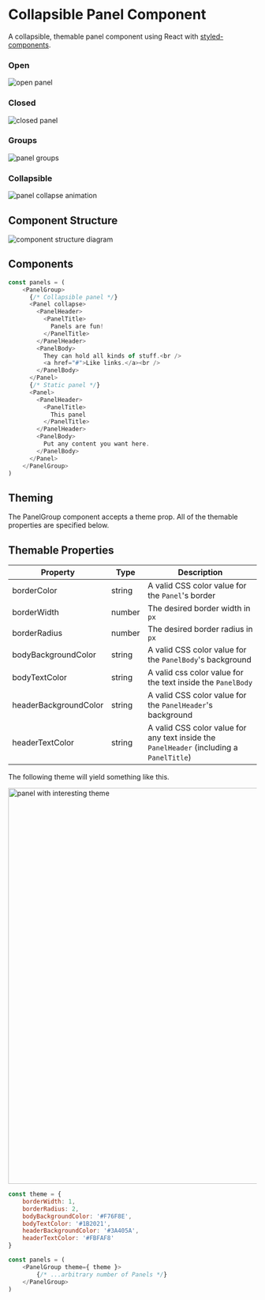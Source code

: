 # Collapsible Panel Component

A collapsible, themable panel component using React with [styled-components](https://github.com/styled-components/styled-components).

### Open
![open panel](https://cloud.githubusercontent.com/assets/20975270/24638739/9eea2482-18b0-11e7-989b-102de7a4dae8.png)

### Closed
![closed panel](https://cloud.githubusercontent.com/assets/20975270/24638737/9c3470e4-18b0-11e7-8911-f910d0976327.png)

### Groups
![panel groups](https://cloud.githubusercontent.com/assets/20975270/24642238/82b9a0b0-18cb-11e7-8b3e-f16275d90ccb.png)

### Collapsible
![panel collapse animation](https://cloud.githubusercontent.com/assets/20975270/24685178/72f953f4-1971-11e7-8e42-837a9840c37c.gif)

## Component Structure
![component structure diagram](https://cloud.githubusercontent.com/assets/20975270/24642171/f7c4b92c-18ca-11e7-85bb-14b3920415c2.png)

## Components
```js
const panels = (
    <PanelGroup>
      {/* Collapsible panel */}
      <Panel collapse>
        <PanelHeader>
          <PanelTitle>
            Panels are fun!
          </PanelTitle>
        </PanelHeader>
        <PanelBody>
          They can hold all kinds of stuff.<br />
          <a href="#">Like links.</a><br />
        </PanelBody>
      </Panel>
      {/* Static panel */}
      <Panel>
        <PanelHeader>
          <PanelTitle>
            This panel
          </PanelTitle>
        </PanelHeader>
        <PanelBody>
          Put any content you want here.
        </PanelBody>
      </Panel>
    </PanelGroup>
)
```

## Theming
The PanelGroup component accepts a theme prop. All of the themable properties are specified below.

## Themable Properties

| Property              | Type    | Description                                                                              |
| --------------------- | ------- | ---------------------------------------------------------------------------------------- |
| borderColor           | string  | A valid CSS color value for the `Panel`'s border                                         |
| borderWidth           | number  | The desired border width in `px`                                                         |
| borderRadius          | number  | The desired border radius in `px`                                                        |
| bodyBackgroundColor   | string  | A valid CSS color value for the `PanelBody`'s background                                 |
| bodyTextColor         | string  | A valid css color value for the text inside the `PanelBody`                              |
| headerBackgroundColor | string  | A valid CSS color value for the `PanelHeader`'s background                               |
| headerTextColor       | string  | A valid CSS color value for any text inside the `PanelHeader` (including a `PanelTitle`) |

The following theme will yield something like this.

<img width="802" alt="panel with interesting theme" src="https://cloud.githubusercontent.com/assets/20975270/24643660/04de871e-18d5-11e7-86cc-1f7f7915788d.png">


```js
const theme = {
    borderWidth: 1,
    borderRadius: 2,
    bodyBackgroundColor: '#F76F8E',
    bodyTextColor: '#1B2021',
    headerBackgroundColor: '#3A405A',
    headerTextColor: '#FBFAF8'
}

const panels = (
    <PanelGroup theme={ theme }>
        {/* ...arbitrary number of Panels */}
    </PanelGroup>
)
```
